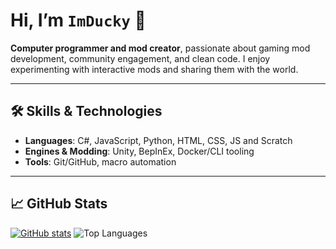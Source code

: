 # Hi, I’m `ImDucky` 👋

**Computer programmer and mod creator**, passionate about gaming mod development, community engagement, and clean code. I enjoy experimenting with interactive mods and sharing them with the world.

---

## 🛠️ Skills & Technologies

- **Languages**: C#, JavaScript, Python, HTML, CSS, JS and Scratch
- **Engines & Modding**: Unity, BepInEx, Docker/CLI tooling  
- **Tools**: Git/GitHub, macro automation  

---

## 📈 GitHub Stats

[![GitHub stats](https://github-readme-stats.vercel.app/api?username=im-ducky&show_icons=true&theme=great-gatsby&show=prs_merged)](https://github.com/i-duckyy)
![Top Languages](https://github-readme-stats.vercel.app/api/top-langs/?username=im-ducky&theme=great-gatsby)
